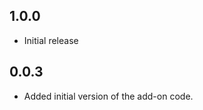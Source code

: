 <!-- https://developers.home-assistant.io/docs/add-ons/presentation#keeping-a-changelog -->

## 1.0.0

- Initial release

## 0.0.3

- Added initial version of the add-on code.
